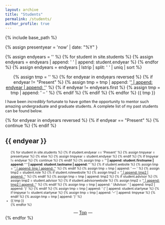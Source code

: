 ```yaml
---
layout: archive
title: "Students"
permalink: /students/
author_profile: true
---
```


{% include base_path %}

{% assign presentyear = 'now' | date: "%Y" }

{% assign endyears = '' %}
{% for student in site.students %}
  {% assign endyears = endyears | append: ' ' | append: student.endyear %}
{% endfor %}
{% assign endyears = endyears | lstrip | split: ' ' | uniq | sort %}

<center>
{% assign tmp = '' %}
{% for endyear in endyears reversed %}
  {% if endyear != "Present" %}
    {% assign tmp = tmp | append: '<a href="#' | append: endyear | append: '">' | append: endyear | append: '</a>' %}
    {% if endyear != endyears.first %}
      {% assign tmp = tmp | append: ' – ' %}
    {% endif %}
  {% endif %}
{% endfor %}
{{ tmp }}
</center>

<p style="font-size:0.9em">I have been <i>incredibly</i> fortunate to have gotten the opportunity to mentor such amazing undergraduate and graduate students. A complete list of my past students can be found below.</p>

{% for endyear in endyears reversed %}
  {% if endyear == "Present" %}
    {% continue %}
  {% endif %}
  <h2 id="{{ endyear }}">{{ endyear }}</h2>
  <ul style="font-size:0.75em">{% for student in site.students %}
    {% if student.endyear == 'Present' %}
      {% assign tmpyear = presentyear %}
    {% else %}
      {% assign tmpyear = student.endyear %}
    {% endif %}
    {% if tmpyear != endyear %}
      {% continue %}
    {% endif %}
    {% assign tmp = '<b>' | append: student.firstname | append: ' ' | append: student.lastname | append: '</b>' %}
    {% if student.website %}
      {% assign tmp = '<a href="' | append: student.website | append: '" target="_blank">' | append: tmp | append: '</a>' %}
    {% endif %}
    {% assign tmp = tmp | append: ' — ' %}
    {% assign tmp2 = student.role %}
    {% if student.rolewebsite %}
      {% assign tmp2 = '<a href="' | append: student.rolewebsite | append: '" target="_blank">' | append: tmp2 | append: '</a>' %}
    {% endif %}
    {% assign tmp = tmp | append: tmp2 %}
    {% if student.advisor %}
      {% assign tmp2 = student.advisor %}
      {% if student.advisorwebsite %}
        {% assign tmp2 = '<a href="' | append: student.advisorwebsite | append: '" target="_blank">' | append: tmp2 | append: '</a>' %}
      {% endif %}
      {% assign tmp = tmp | append: ' (Advisor: ' | append: tmp2 | append: ')' %}
    {% endif %}
    {% assign tmp = tmp | append: ' (' | append: student.startyear %}
    {% if tmpyear != student.startyear %}
      {% assign tmp = tmp | append: '–' | append: tmpyear %}
    {% endif %}
    {% assign tmp = tmp | append: ')' %}
    <li>{{ tmp }}</li>
  {% endfor %}</ul>
  <center>— <a href="#top">Top</a> —</center>
{% endfor %}

